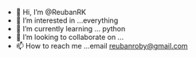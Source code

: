 - 👋 Hi, I’m @ReubanRK
- 👀 I’m interested in ...everything
- 🌱 I’m currently learning ... python
- 💞️ I’m looking to collaborate on ...
- 📫 How to reach me ...email reubanroby@gmail.com

<!---
ReubanRK/ReubanRK is a ✨ special ✨ repository because its `README.md` (this file) appears on your GitHub profile.
You can click the Preview link to take a look at your changes.
--->
